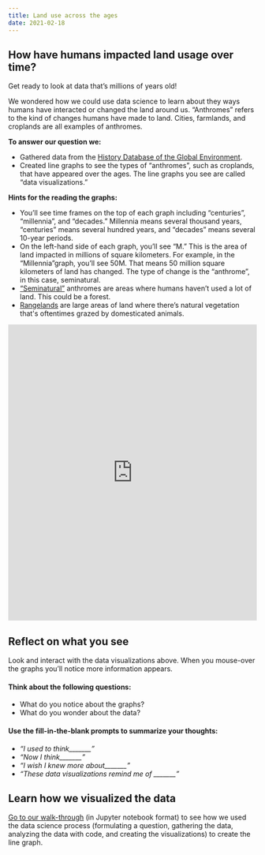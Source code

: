 ```yaml
---
title: Land use across the ages
date: 2021-02-18
---
```

<h2> How have humans impacted land usage over time? </h2>
<p><span style="font-weight: 400;">Get ready to look at data that’s millions of years old!</span></p>
<p><span style="font-weight: 400;">We wondered how we could use data science to learn about they ways humans have interacted or changed the land around us.&nbsp;</span>“Anthromes” refers to the kind of changes humans have made to land. Cities, farmlands, and croplands are all examples of anthromes.</p>
<p><strong>To answer our question we:</strong></p>
<ul>
<li style="font-weight: 400;" aria-level="1"><span style="font-weight: 400;">Gathered data from the </span><a href="https://themasites.pbl.nl/tridion/en/themasites/hyde/" target="_blank" rel="noopener"><span style="font-weight: 400;">History Database of the Global Environment</span></a><span style="font-weight: 400;">.&nbsp;</span></li>
<li style="font-weight: 400;" aria-level="1"><span style="font-weight: 400;">Created line graphs to see the types of “anthromes”, such as croplands, that have appeared over the ages. The line graphs you see are called “data visualizations.”</span></li>
</ul>
<p><strong>Hints for the reading the graphs:</strong></p>
<ul>
<li style="font-weight: 400;" aria-level="1"><span style="font-weight: 400;">You’ll see time frames on the top of each graph including “centuries”, “millennia”, and “decades.” Millennia means several thousand years, “centuries” means several hundred years, and “decades” means several 10-year periods.&nbsp;</span></li>
<li style="font-weight: 400;" aria-level="1"><span style="font-weight: 400;">On the left-hand side of each graph, you’ll see “M.” This is the area of land impacted in millions of square kilometers. For example, in the “Millennia”graph, you’ll see 50M. That means 50 million square kilometers of land has changed. The type of change is the “anthrome”, in this case, seminatural.</span></li>
<li style="font-weight: 400;" aria-level="1"><a href="http://ecotope.org/anthromes/faq/#What_are_Seminatural_anthromes" target="_blank" rel="noopener"><span style="font-weight: 400;">“Seminatural”</span></a><span style="font-weight: 400;"> anthromes are areas where humans haven’t used a lot of land. This could be a forest.</span></li>
<li style="font-weight: 400;" aria-level="1"><a href="https://en.wikipedia.org/wiki/Rangeland" target="_blank" rel="noopener"><span style="font-weight: 400;">Rangelands</span></a><span style="font-weight: 400;"> are large areas of land where there’s natural vegetation that's oftentimes grazed by domesticated animals.&nbsp;</span></li>
</ul>
<p><iframe loading="lazy" id="igraph" class="post-img-shadow" style="border: none;" src="https://callysto.github.io/data-viz-of-the-week/anthromes/anthromes-plot.html" width="100%" height="600" scrolling="no" seamless="seamless"></iframe></p>
<h2><b>Reflect on what you see</b></h2>
<p><span style="font-weight: 400;">Look and interact with the data visualizations above. When you mouse-over the graphs you’ll notice more information appears.</span></p>
<h4><b>Think about the following questions:</b></h4>
<ul>
<li style="font-weight: 400;" aria-level="1"><span style="font-weight: 400;">What do you notice about the graphs?</span></li>
<li style="font-weight: 400;" aria-level="1"><span style="font-weight: 400;">What do you wonder about the data?</span></li>
</ul>
<h4><b>Use the fill-in-the-blank prompts to summarize your thoughts:</b></h4>
<ul>
<li style="font-weight: 400;" aria-level="1"><i><span style="font-weight: 400;">“I used to think_______”</span></i></li>
<li style="font-weight: 400;" aria-level="1"><i><span style="font-weight: 400;">“Now I think_______”</span></i></li>
<li style="font-weight: 400;" aria-level="1"><i><span style="font-weight: 400;">“I wish I knew more about_______”</span></i></li>
<li style="font-weight: 400;" aria-level="1"><i><span style="font-weight: 400;">“These data visualizations remind me of _______”</span></i></li>
</ul>
<h2><b>Learn how we visualized the data</b></h2>
<p><a href="http://bit.ly/datavizlandusage" target="_blank" rel="noopener"><span style="font-weight: 400;">Go to our walk-through</span></a><span style="font-weight: 400;"> (in Jupyter notebook format) to see how we used the data science process (formulating a question, gathering the data, analyzing the data with code, and creating the visualizations) to create the line graph.</span></p>